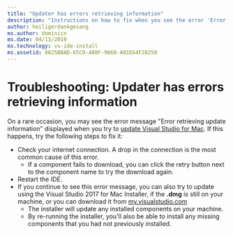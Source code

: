 ```yaml
---
title: "Updater has errors retrieving information"
description: "Instructions on how to fix when you see the error 'Error retrieving update information'. in Visual Studio 2017 for Mac"
author: heiligerdankgesang
ms.author: dominicn
ms.date: 04/13/2019
ms.technology: vs-ide-install
ms.assetid: 8825BBAD-65C0-480F-9868-A01E64F28250
---
```


# Troubleshooting: Updater has errors retrieving information

On a rare occasion, you may see the error message "Error retrieving update information" displayed when you try to [update Visual Studio for Mac](update.md). If this happens, try the following steps to fix it:

- Check your internet connection. A drop in the connection is the most common cause of this error.
  - If a component fails to download, you can click the retry button next to the component name to try the download again.
- Restart the IDE.
- If you continue to see this error message, you can also try to update using the Visual Studio 2017 for Mac Installer, if the **.dmg** is still on your machine, or you can download it from [my.visualstudio.com](https://my.visualstudio.com/Downloads?q=Visual%20Studio%20for%20Mac)
  - The installer will update any installed components on your machine.
  - By re-running the installer, you'll also be able to install any missing components that you had not previously installed.

